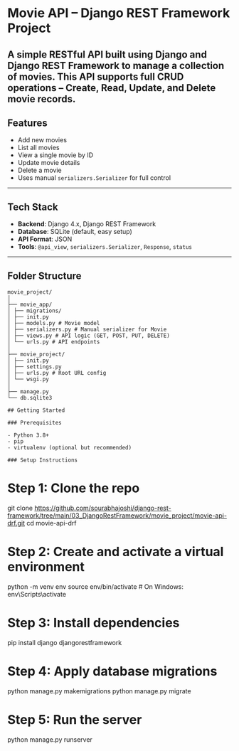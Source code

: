 # Movie API – Django REST Framework Project

A simple RESTful API built using **Django** and **Django REST Framework** to manage a collection of movies. This API supports full **CRUD operations** – Create, Read, Update, and Delete movie records.
---

## Features

- Add new movies
- List all movies
- View a single movie by ID
- Update movie details
- Delete a movie
- Uses manual `serializers.Serializer` for full control

---

## Tech Stack

- **Backend**: Django 4.x, Django REST Framework
- **Database**: SQLite (default, easy setup)
- **API Format**: JSON
- **Tools**: `@api_view`, `serializers.Serializer`, `Response`, `status`

---

## Folder Structure
```
movie_project/
│
├── movie_app/
│ ├── migrations/
│ ├── init.py
│ ├── models.py # Movie model
│ ├── serializers.py # Manual serializer for Movie
│ ├── views.py # API logic (GET, POST, PUT, DELETE)
│ └── urls.py # API endpoints
│
├── movie_project/
│ ├── init.py
│ ├── settings.py
│ ├── urls.py # Root URL config
│ └── wsgi.py
│
├── manage.py
└── db.sqlite3
```

```
## Getting Started

### Prerequisites

- Python 3.8+
- pip
- virtualenv (optional but recommended)

### Setup Instructions

```
# Step 1: Clone the repo
git clone https://github.com/sourabhajoshi/django-rest-framework/tree/main/03_DjangoRestFramework/movie_project/movie-api-drf.git
cd movie-api-drf

# Step 2: Create and activate a virtual environment
python -m venv env
source env/bin/activate   # On Windows: env\Scripts\activate

# Step 3: Install dependencies
pip install django djangorestframework

# Step 4: Apply database migrations
python manage.py makemigrations
python manage.py migrate

# Step 5: Run the server
python manage.py runserver
```

